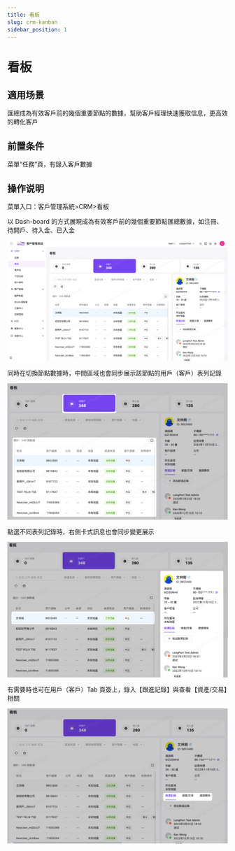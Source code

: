 ```yaml
---
title: 看板
slug: crm-kanban
sidebar_position: 1
---
```



# 看板

## 適用场景

匯總成為有效客戶前的幾個重要節點的數據，幫助客戶經理快速獲取信息，更高效的轉化客戶

## 前置条件

菜單“任務”頁，有錄入客戶數據

## 操作说明

菜單入口：客戶管理系統>CRM>看板

以 Dash-board 的方式展現成為有效客戶前的幾個重要節點匯總數據，如注冊、待開戶、待入金、已入金

<img src="./assets/JIv8bUfeyoOY4wxowaAcMNv5nMg.png"/>

同時在切換節點數據時，中間區域也會同步展示該節點的用戶（客戶）表列記錄

<img src="./assets/GpAhbjznPoHbElxbs2AcoEqOnJd.png"/>

點選不同表列記錄時，右側卡式訊息也會同步變更展示

<img src="./assets/B8xwboBqnob60RxFLWdczVLZnoh.png"/>

有需要時也可在用戶（客戶）Tab 頁簽上，錄入【跟進記錄】與查看【資產/交易】相關

<img src="./assets/Ibrpb3oKGo2wUSxD1IfcRvotndz.png"/>

